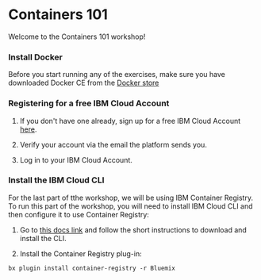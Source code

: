 # Containers 101

Welcome to the Containers 101 workshop! 

### Install Docker

Before you start running any of the exercises, make sure you have downloaded Docker CE from the [Docker store](https://store.docker.com/search?type=edition&offering=community)

### Registering for a free IBM Cloud Account

1. If you don't have one already, sign up for a free IBM Cloud Account [here](https://ibm.biz/BdZfyY).

2. Verify your account via the email the platform sends you.

3. Log in to your IBM Cloud Account.

### Install the IBM Cloud CLI

For the last part of tthe workshop, we will be using IBM Container Registry. To run this part of the workshop, you will need to install IBM Cloud CLI and then configure it to use Container Registry:

1. Go to [this docs link](https://console.bluemix.net/docs/cli/reference/bluemix_cli/get_started.html#getting-started) and follow the short instructions to download and install the CLI.

2. Install the Container Registry plug-in:

`bx plugin install container-registry -r Bluemix`
